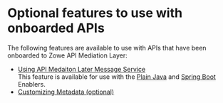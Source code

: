 # Optional features to use with onboarded APIs

The following features are available to use with APIs that have been onboarded to Zowe API Mediation Layer:

* [Using API Medaiton Later Message Service](./api-mediation-message-service.md)  
    This feature is available for use with the [Plain Java](./onboard-plain-java-enabler.md) and [Spring Boot](./onboard-spring-boot-enabler.md) Enablers.
* [Customizing Metadata (optional)](./custom-metadata.md)